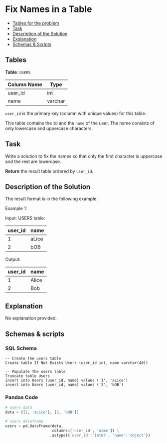 # Fix Names in a Table

- [Tables for the problem](#tables)
- [Task](#task)
- [Description of the Solution](#description-of-the-solution)
- [Explanation](#explanation)
- [Schemas & Scripts](#schemas--scripts)

## Tables 

**Table**: `USERS`

| Column Name | Type    |
|-------------|---------|
| user_id     | int     |
| name        | varchar |

`user_id` is the primary key (column with unique values) for this table.

This table contains the `ID` and the `name` of the user. The name consists of only lowercase and uppercase 
characters.

## Task

Write a solution to fix the names so that only the first character is uppercase and the rest are lowercase.

**Return** the result table ordered by `user_id`.

## Description of the Solution ##

The result format is in the following example.

Example 1:

Input: 
USERS table:

| user_id | name  |
|---------|-------|
| 1       | aLice |
| 2       | bOB   |

Output: 

| user_id | name  |
|---------|-------|
| 1       | Alice |
| 2       | Bob   |

## Explanation ##

No explanation provided.

## Schemas & scripts

### SQL Schema

```genericsql
-- Create the users table
Create table If Not Exists Users (user_id int, name varchar(40))

-- Populate the users table
Truncate table Users
insert into Users (user_id, name) values ('1', 'aLice')
insert into Users (user_id, name) values ('2', 'bOB')
```

### Pandas Code

```python
# users data
data = [[1, 'aLice'], [2, 'bOB']]

# users dataframe
users = pd.DataFrame(data, 
                     columns=['user_id', 'name']) \
                    .astype({'user_id':'Int64', 'name':'object'})
```